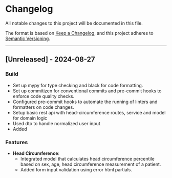 # Changelog

All notable changes to this project will be documented in this file.

The format is based on [Keep a Changelog](https://keepachangelog.com/en/1.0.0/),
and this project adheres to [Semantic Versioning](https://semver.org/spec/v2.0.0.html).

****

## [Unreleased] - 2024-08-27

### Build

- Set up mypy for type checking and black for code formatting.
- Set up commitizen for conventional commits and pre-commit hooks to enforce code quality checks.
- Configured pre-commit hooks to automate the running of linters and formatters on code changes.
- Setup basic rest api with head-circumference routes, service and model for domain logic
- Used dto to handle normalized user input
- Added

### Features

- **Head Circumference**:
  - Integrated model that calculates head circumference percentile based on sex, age, head circumference measurement of a patient.
  - Added form input validation using error html partials.
